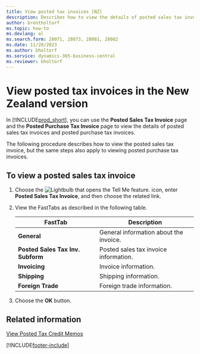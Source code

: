 ```yaml
---
title: View posted tax invoices [NZ]
description: Describes how to view the details of posted sales tax invoices and posted purchase tax invoices in the New Zealand version.
author: brentholtorf
ms.topic: how-to
ms.devlang: al
ms.search.form: 28071, 28073, 28081, 28082
ms.date: 11/20/2023
ms.author: bholtorf
ms.service: dynamics-365-business-central
ms.reviewer: bholtorf
---
```

# View posted tax invoices in the New Zealand version

In [!INCLUDE[prod_short](../../includes/prod_short.md)], you can use the **Posted Sales Tax Invoice** page and the **Posted Purchase Tax Invoice** page to view the details of posted sales tax invoices and posted purchase tax invoices.  

The following procedure describes how to view the posted sales tax invoice, but the same steps also apply to viewing posted purchase tax invoices.  

## To view a posted sales tax invoice  
1. Choose the ![Lightbulb that opens the Tell Me feature.](../../media/ui-search/search_small.png "Tell me what you want to do") icon, enter **Posted Sales Tax Invoice**, and then choose the related link.  
2. View the FastTabs as described in the following table.  

    |FastTab|Description|  
    |-------------|---------------------------------------|  
    |**General**|General information about the invoice.|  
    |**Posted Sales Tax Inv. Subform**|Posted sales tax invoice information.|  
    |**Invoicing**|Invoice information.|  
    |**Shipping**|Shipping information.|  
    |**Foreign Trade**|Foreign trade information.|  

3.  Choose the **OK** button.  

## Related information  
[View Posted Tax Credit Memos](how-to-view-posted-tax-credit-memos.md)


[!INCLUDE[footer-include](../../includes/footer-banner.md)]
